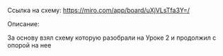 Ссылка на схему: https://miro.com/app/board/uXjVLsTfa3Y=/


Описание:

За основу взял схему которую разобрали на Уроке 2 и продолжил с опорой на нее
